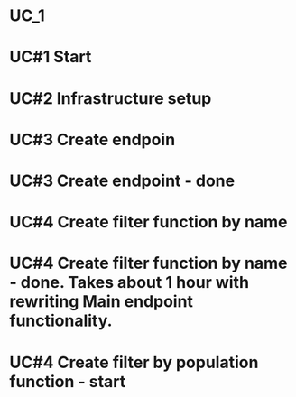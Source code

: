 # UC_1
# UC#1 Start
# UC#2 Infrastructure setup
# UC#3 Create endpoin
# UC#3 Create endpoint - done
# UC#4 Create filter function by name
# UC#4 Create filter function by name - done. Takes about 1 hour with rewriting Main endpoint functionality.
# UC#4 Create filter by population function - start